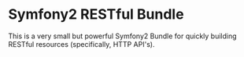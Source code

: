 # Symfony2 RESTful Bundle
This is a very small but powerful Symfony2 Bundle for quickly building RESTful resources (specifically, HTTP API's).
